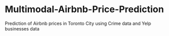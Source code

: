# Multimodal-Airbnb-Price-Prediction
Prediction of Airbnb prices in Toronto City using Crime data and Yelp businesses data
